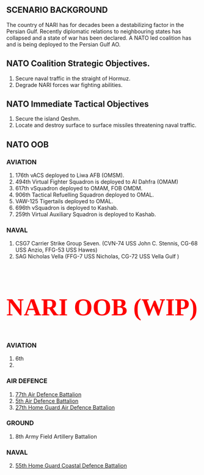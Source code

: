
<style>
.cities {
  color: red;
  font-family: verdana;
  font-size: 300%;
  margin: 0px;
  padding: 0px;
} 
</style>


## SCENARIO BACKGROUND
The country of NARI has for decades been a destabilizing factor in the Persian Gulf. Recently diplomatic relations to neighbouring states has collapsed and a state of war has been declared. A NATO led coalition has and is being deployed to the Persian Gulf AO.

## NATO Coalition Strategic Objectives.
1. Secure naval traffic in the straight of Hormuz.
2. Degrade NARI forces war fighting abilities.

## NATO Immediate Tactical Objectives
1. Secure the island Qeshm.  
2. Locate and destroy surface to surface missiles threatening naval traffic.  

## NATO OOB
### AVIATION
1. 176th vACS deployed to Liwa AFB (OMSM).
2. 494th Virtual Fighter Squadron is deployed to Al Dahfra (OMAM)
3. 617th vSquadron deployed to OMAM, FOB OMDM.
4. 906th Tactical Refuelling Squadron deployed to OMAL.
5. VAW-125 Tigertails deployed to OMAL.
6. 696th vSquadron is deployed to Kashab.
7. 259th Virtual Auxiliary Squadron is deployed to Kashab.

### NAVAL
1. CSG7 Carrier Strike Group Seven. (CVN-74 USS John C. Stennis, CG-68 USS Anzio, FFG-53 USS Hawes)
2. SAG Nicholas Vella (FFG-7 USS Nicholas, CG-72 USS Vella Gulf )


<div class="cities">

## NARI OOB (WIP)

</div>

### AVIATION
1. 6th 
2. 

### AIR DEFENCE
1. [77th Air Defence Battalion](/OOB/77TH_AD_BATT.MD)
2. [5th Air Defence Battalion](/OOB/5TH_AD_BATT.MD)
3. [27th Home Guard Air Defence Battalion](/OOB/27TH_HG_BATT.MD)

### GROUND
1. 8th Army Field Artillery Battalion

### NAVAL
2. [55th Home Guard Coastal Defence Battalion](/OOB/55TH_CD_BATT.MD)